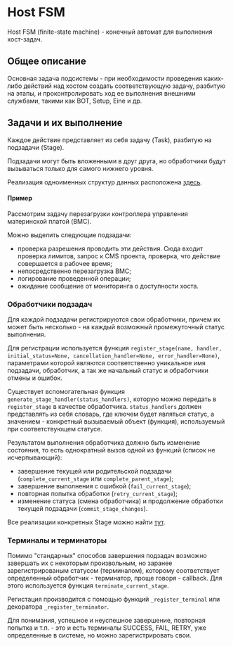 # Host FSM

Host FSM (finite-state machine) - конечный автомат для выполнения хост-задач.

## Общее описание

Основная задача подсистемы - при необходимости проведения каких-либо действий над хостом создать соответствующую задачу, разбитую на этапы, и проконтролировать ход ее выполнения внешними службами, такими как BOT, Setup, Eine и др.

## Задачи и их выполнение

Каждое действие представляет из себя задачу (Task), разбитую на подзадачи (Stage).

Подзадачи могут быть вложенными в друг друга, но обработчики будут вызываться только для самого нижнего уровня.

Реализация одноименных структур данных расположена [здесь](https://bb.yandex-team.ru/projects/NANNY/repos/wall-e/browse/walle/hosts.py).

#### Пример

Рассмотрим задачу перезагрузки контроллера управления материнской платой (BMC).

Можно выделить следующие подзадачи:

* проверка разрешения проводить эти действия. Сюда входит проверка лимитов, запрос к CMS проекта, проверка, что действие совершается в рабочее время;
* непосредственно перезагрузка BMC;
* логирование проведенной операции;
* ожидание сообщение от мониторинга о доступности хоста.

### Обработчики подзадач

Для каждой подзадачи регистрируются свои обработчики, причем их может быть несколько - на каждый возможный промежуточный статус выполнения.

Для регистрации используется функция `register_stage(name, handler, initial_status=None, cancellation_handler=None, error_handler=None)`, параметрами которой являются соответственно уникальное имя подзадачи, обработчик, а так же начальный статус и обработчики отмены и ошибок.

Существует вспомогательная функция `generate_stage_handler(status_handlers)`, которую можно передать в `register_stage` в качестве обработчика. `status_handlers` должен представлять из себя словарь, где ключем будет являться статус, а значением - конкретный вызываемый объект (функция), используемый при соответствующем статусе.

Результатом выполнения обработчика должно быть изменение состояния, то есть однократный вызов одной из функций (список не исчерпывающий):

* завершение текущей или родительской подзадачи (`complete_current_stage` или `complete_parent_stage`);
* завершение выполнения с ошибкой (`fail_current_stage`);
* повторная попытка обработки (`retry_current_stage`);
* изменение статуса (смена обработчика) и продолжение обработки текущей подзадачи (`commit_stage_changes`).

Все реализации конкретных Stage можно найти [тут](https://bb.yandex-team.ru/projects/NANNY/repos/wall-e/browse/walle/fsm_stages).

### Терминалы и терминаторы

Помимо "стандарных" способов завершения подзадач возможно завершать их с некоторым произвольным, но заранее зарегистрированым статусом (терминалом), которому соответствует определенный обработчик - терминатор, проще говоря - callback. Для этого используется функция `terminate_current_stage`.

Регистация производится с помощью функций `_register_terminal` или декоратора `_register_terminator`.

Для понимания, успешное и неуспешное завершение, повторная попытка и т.п. - это и есть терминалы SUCCESS, FAIL, RETRY, уже определенные в системе, но можно зарегистрировать свои.


